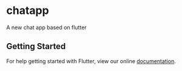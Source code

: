 # chatapp

A new chat app based on flutter

## Getting Started

For help getting started with Flutter, view our online
[documentation](https://flutter.io/).
